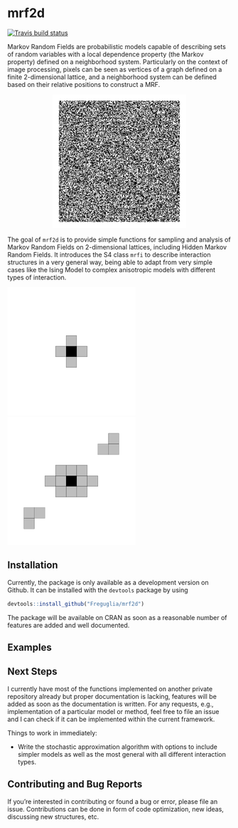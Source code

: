 
<!-- README.md is generated from README.Rmd. Please edit that file -->

# mrf2d

<!-- badges: start -->

[![Travis build
status](https://travis-ci.org/Freguglia/mrf2d.svg?branch=master)](https://travis-ci.org/Freguglia/mrf2d)
<!-- badges: end -->

Markov Random Fields are probabilistic models capable of describing sets
of random variables with a local dependence property (the Markov
property) defined on a neighborhood system. Particularly on the context
of image processing, pixels can be seen as vertices of a graph defined
on a finite 2-dimensional lattice, and a neighborhood system can be
defined based on their relative positions to construct a
MRF.

<p align="center">

<img src="man/Figures/README-/animation_ising.gif" alt="drawing" width="300" />

<p>

The goal of `mrf2d` is to provide simple functions for sampling and
analysis of Markov Random Fields on 2-dimensional lattices, including
Hidden Markov Random Fields. It introduces the S4 class `mrfi` to
describe interaction structures in a very general way, being able to
adapt from very simple cases like the Ising Model to complex anisotropic
models with different types of
interaction.

<p align="center">

![](man/figures/README-unnamed-chunk-2-1.png)![](man/figures/README-unnamed-chunk-2-2.png)

</p>

## Installation

<!--
You can install the released version of mrf2d from [CRAN](https://CRAN.R-project.org) with:

``` r
install.packages("mrf2d")
```
-->

Currently, the package is only available as a development version on
Github. It can be installed with the `devtools` package by using

``` r
devtools::install_github("Freguglia/mrf2d")
```

The package will be available on CRAN as soon as a reasonable number of
features are added and well documented.

## Examples

<!--
Write something about Markov Random Fields 
-->

## Next Steps

I currently have most of the functions implemented on another private
repository already but proper documentation is lacking, features will be
added as soon as the documentation is written. For any requests, e.g.,
implementation of a particular model or method, feel free to file an
issue and I can check if it can be implemented within the current
framework.

Things to work in immediately:

  - Write the stochastic approximation algorithm with options to include
    simpler models as well as the most general with all different
    interaction types.

## Contributing and Bug Reports

If you’re interested in contributing or found a bug or error, please
file an issue. Contributions can be done in form of code optimization,
new ideas, discussing new structures, etc.
